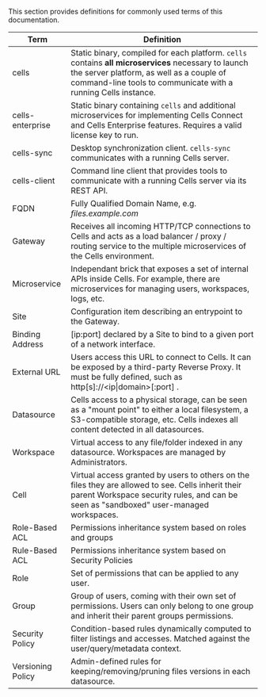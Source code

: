 This section provides definitions for commonly used terms of this documentation.

| Term  | Definition  |
|---|---|
|cells| Static binary, compiled for each platform. `cells` contains **all microservices** necessary to launch the server platform, as well as a couple of command-line tools to communicate with a running Cells instance. |
|cells-enterprise| Static binary containing `cells` and additional microservices for implementing Cells Connect and Cells Enterprise features. Requires a valid license key to run. |
|cells-sync| Desktop synchronization client. `cells-sync` communicates with a running Cells server. |
|cells-client| Command line client that provides tools to communicate with a running Cells server via its REST API. |
|FQDN| Fully Qualified Domain Name, e.g. _files.example.com_ |
|Gateway | Receives all incoming HTTP/TCP connections to Cells and acts as a load balancer / proxy / routing service to the multiple microservices of the Cells environment. |
|Microservice | Independant brick that exposes a set of internal APIs inside Cells. For example, there are microservices for managing users, workspaces, logs, etc.   |
|Site | Configuration item describing an entrypoint to the Gateway. |
|Binding Address  | [ip:port] declared by a Site to bind to a given port of a network interface.|
|External URL | Users access this URL to connect to Cells. It can be exposed by a third-party Reverse Proxy. It must be fully defined, such as http[s]://&lt;ip&#124;domain&gt;[:port] . |
|Datasource | Cells access to a physical storage, can be seen as a "mount point" to either a local filesystem, a S3-compatible storage, etc. Cells indexes all content detected in all datasources. |
|Workspace | Virtual access to any file/folder indexed in any datasource. Workspaces are managed by Administrators. |
|Cell | Virtual access granted by users to others on the files they are allowed to see. Cells inherit their parent Workspace security rules, and can be seen as "sandboxed" user-managed workspaces. |
|Role-Based ACL | Permissions inheritance system based on roles and groups  |
|Rule-Based ACL | Permissions inheritance system based on Security Policies  |
|Role | Set of permissions that can be applied to any user.  |
|Group | Group of users, coming with their own set of permissions. Users can only belong to one group and inherit their parent groups permissions. |
|Security Policy | Condition-based rules dynamically computed to filter listings and accesses. Matched against the user/query/metadata context. |  
|Versioning Policy | Admin-defined rules for keeping/removing/pruning files versions in each datasource.  |
